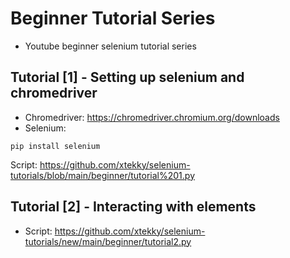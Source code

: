 # Beginner Tutorial Series
- Youtube beginner selenium tutorial series

## Tutorial [1] - Setting up selenium and chromedriver
- Chromedriver: https://chromedriver.chromium.org/downloads
- Selenium:
```
pip install selenium
```
Script: https://github.com/xtekky/selenium-tutorials/blob/main/beginner/tutorial%201.py

## Tutorial [2] - Interacting with elements
- Script: https://github.com/xtekky/selenium-tutorials/new/main/beginner/tutorial2.py

